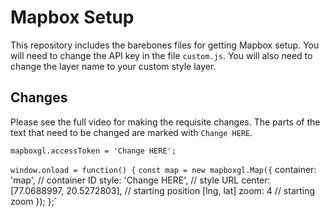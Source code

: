 # Mapbox Setup
This repository includes the barebones files for getting Mapbox setup. You will need to change the API key in the file `custom.js`. You will also need to change the layer name to your custom style layer.

## Changes

Please see the full video for making the requisite changes. The parts of the text that need to be changed are marked with `Change HERE`.


`mapboxgl.accessToken = 'Change HERE';`

`window.onload = function() {`
`const map = new mapboxgl.Map({`
  container: 'map', // container ID
  style: 'Change HERE', // style URL
  center: [77.0688997, 20.5272803], // starting position [lng, lat]
  zoom: 4 // starting zoom
});
};`
